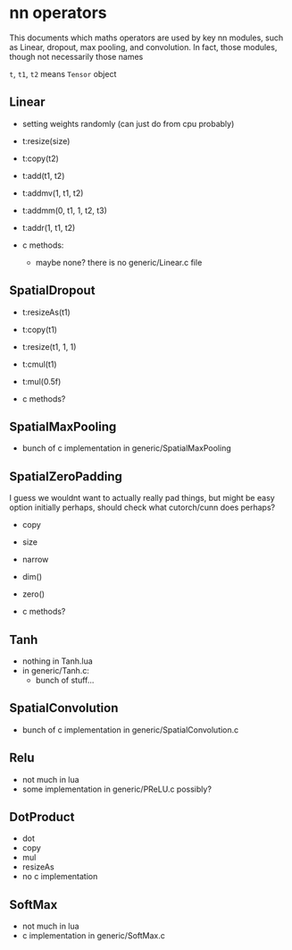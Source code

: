 # nn operators

This documents which maths operators are used by key nn modules, such as Linear, dropout, max pooling, and convolution.  In fact, those modules, though not necessarily those names

`t`, `t1`, `t2` means `Tensor` object

## Linear

* setting weights randomly (can just do from cpu probably)
* t:resize(size)
* t:copy(t2)
* t:add(t1, t2)
* t:addmv(1, t1, t2)
* t:addmm(0, t1, 1, t2, t3)
* t:addr(1, t1, t2)

* c methods:
  * maybe none? there is no generic/Linear.c file

## SpatialDropout

* t:resizeAs(t1)
* t:copy(t1)
* t:resize(t1, 1, 1)
* t:cmul(t1)
* t:mul(0.5f)

* c methods?

## SpatialMaxPooling

* bunch of c implementation in generic/SpatialMaxPooling

## SpatialZeroPadding

I guess we wouldnt want to actually really pad things, but might be easy option initially perhaps, should check what cutorch/cunn does perhaps?

* copy
* size
* narrow
* dim()
* zero()

* c methods?

## Tanh

* nothing in Tanh.lua
* in generic/Tanh.c:
  * bunch of stuff...

## SpatialConvolution

* bunch of c implementation in generic/SpatialConvolution.c

## Relu

* not much in lua
* some implementation in generic/PReLU.c possibly?

## DotProduct

* dot
* copy
* mul
* resizeAs
* no c implementation

## SoftMax

* not much in lua
* c implementation in generic/SoftMax.c


